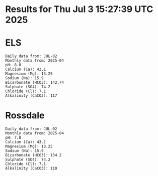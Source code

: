 # Results for Thu Jul  3 15:27:39 UTC 2025
# ELS
```
Daily data from: JUL-02
Monthly data from: 2025-04
pH: 8.0
Calcium (Ca): 43.1
Magnesium (Mg): 13.25
Sodium (Na): 15.9
Bicarbonate (HCO3): 142.74
Sulphate (SO4): 74.2
Chloride (Cl): 7.1
Alkalinity (CaCO3): 117
```
# Rossdale
```
Daily data from: JUL-02
Monthly data from: 2025-04
pH: 7.8
Calcium (Ca): 43.1
Magnesium (Mg): 13.25
Sodium (Na): 15.9
Bicarbonate (HCO3): 134.2
Sulphate (SO4): 74.2
Chloride (Cl): 7.1
Alkalinity (CaCO3): 110
```
